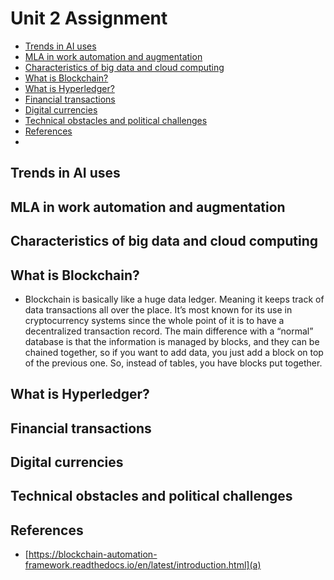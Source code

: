 # Unit 2 Assignment

- [Trends in AI uses](#Trends-in-AI-uses)
- [MLA in work automation and augmentation](#MLA-in-work-automation-and-augmentation)
- [Characteristics of big data and cloud computing](#Characteristics-of-big-data-and-cloud-computing)
- [What is Blockchain?](#What-is-Blockchain?)
- [What is Hyperledger?](#What-is-Hyperledger?)
- [Financial transactions](#Financial-transactions)
- [Digital currencies](#Digital-currencies)
- [Technical obstacles and political challenges](#Technical-obstacles-and-political-challenges)
- [References](#References)
- 
## Trends in AI uses
## MLA in work automation and augmentation
## Characteristics of big data and cloud computing
## What is Blockchain?
- Blockchain is basically like a huge data ledger. Meaning it keeps track of data transactions all over the place. It’s most known for its use in cryptocurrency systems since the whole point of it is to have a decentralized transaction record. The main difference with a “normal” database is that the information is managed by blocks, and they can be chained together, so if you want to add data, you just add a block on top of the previous one. So, instead of tables, you have blocks put together.
## What is Hyperledger?
## Financial transactions
## Digital currencies
## Technical obstacles and political challenges
## References
- [https://blockchain-automation-framework.readthedocs.io/en/latest/introduction.html](a)

